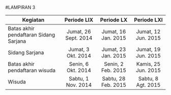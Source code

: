 #LAMPIRAN 3

| Kegiatan                               |      Periode LIX     |      Periode LX     |     Periode LXI     |
|----------------------------------------|:--------------------:|:-------------------:|:-------------------:|
| Batas akhir pendaftaran Sidang Sarjana | Jumat, 26 Sept. 2014 | Jumat, 16 Jan. 2015 | Jumat, 12 Jun. 2015 |
| Sidang Sarjana                         |  Jumat, 3 Okt. 2014  | Jumat, 23 Jan. 2015 | Jumat, 19 Jun. 2015 |
| Batas akhir pendaftaran wisuda         |  Senin, 6 Okt. 2014  |  Senin, 2 Feb. 2015 | Kamis, 25 Jun. 2015 |
| Wisuda                                 |  Sabtu, 1 Nov. 2014  | Sabtu, 28 Feb. 2015 |  Sabtu, 8 Agt. 2015 |
